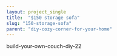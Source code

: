 ```yaml
---
layout: project_single
title:  "$150 storage sofa"
slug: "150-storage-sofa"
parent: "diy-cozy-corner-for-your-home"
---
```

build-your-own-couch-diy-22